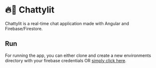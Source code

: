 # 🔥💬 Chattylit

Chattylit is a real-time chat application made with Angular and Firebase/Firestore.

## Run

For running the app, you can either clone and create a new environments directory with your firebase credentials OR [simply click here](https://chattylit-f08ee.web.app/).
